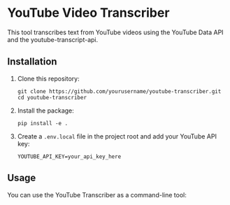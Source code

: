 # YouTube Video Transcriber

This tool transcribes text from YouTube videos using the YouTube Data API and the youtube-transcript-api.

## Installation

1. Clone this repository:
   ```
   git clone https://github.com/yourusername/youtube-transcriber.git
   cd youtube-transcriber
   ```

2. Install the package:
   ```
   pip install -e .
   ```

3. Create a `.env.local` file in the project root and add your YouTube API key:
   ```
   YOUTUBE_API_KEY=your_api_key_here
   ```

## Usage

You can use the YouTube Transcriber as a command-line tool:
